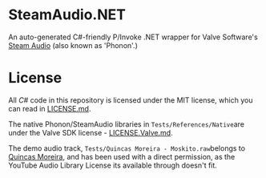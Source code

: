 # SteamAudio.NET
An auto-generated C#-friendly P/Invoke .NET wrapper for Valve Software's [Steam Audio](https://valvesoftware.github.io/steam-audio/) (also known as 'Phonon'.)

# License
All *C#* code in this repository is licensed under the MIT license, which you can read in [LICENSE.md](https://github.com/Mirsario/SteamAudio.NET/blob/master/LICENSE.md).

The native Phonon/SteamAudio libraries in `Tests/References/Native`are under the Valve SDK license - [LICENSE.Valve.md](https://github.com/Mirsario/SteamAudio.NET/blob/master/LICENSE.Valve.md).

The demo audio track, `Tests/Quincas Moreira - Moskito.raw`belongs to [Quincas Moreira](https://www.quincasmoreira.com/), and has been used with a direct permission, as the YouTube Audio Library License its available through doesn't fit.
